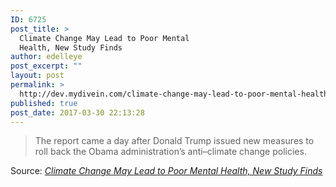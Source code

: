 ```yaml
---
ID: 6725
post_title: >
  Climate Change May Lead to Poor Mental
  Health, New Study Finds
author: edelleye
post_excerpt: ""
layout: post
permalink: >
  http://dev.mydivein.com/climate-change-may-lead-to-poor-mental-health-new-study-finds/
published: true
post_date: 2017-03-30 22:13:28
---
```

<blockquote><a href="http://www.newsweek.com/climate-change-global-warming-mental-health-depression-577013"><img class="alignnone size-full" src="https://dev.mydivein.com/wp-content/uploads/2017/03/rtrlvib-1.jpg" alt="" /></a>The report came a day after Donald Trump issued new measures to roll back the Obama administration’s anti–climate change policies.</blockquote>
Source: <em><a href="http://www.newsweek.com/climate-change-global-warming-mental-health-depression-577013">Climate Change May Lead to Poor Mental Health, New Study Finds</a></em>